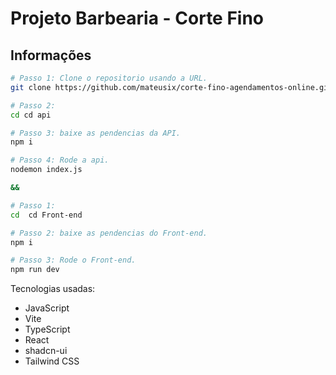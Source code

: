 # Projeto Barbearia - Corte Fino 

## Informações

```sh
# Passo 1: Clone o repositorio usando a URL.
git clone https://github.com/mateusix/corte-fino-agendamentos-online.git

# Passo 2:
cd cd api

# Passo 3: baixe as pendencias da API.
npm i

# Passo 4: Rode a api.
nodemon index.js

&&

# Passo 1:
cd  cd Front-end

# Passo 2: baixe as pendencias do Front-end.
npm i

# Passo 3: Rode o Front-end.
npm run dev
```

 Tecnologias usadas:
- JavaScript
- Vite
- TypeScript
- React
- shadcn-ui
- Tailwind CSS


